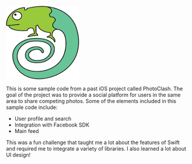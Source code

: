 <img src="https://github.com/ColeConte/photo-clash-sample/blob/master/Chameleon.png" style="float: center;" width="200" height="200"/>

This is some sample code from a past iOS project called PhotoClash.
The goal of the project was to provide a social platform for users in the same area to share competing photos.
Some of the elements included in this sample code include:
  - User profile and search
  - Integration with Facebook SDK
  - Main feed
  
This was a fun challenge that taught me a lot about the features of Swift and required me to integrate a variety of libraries. I also learned a lot about UI design!
